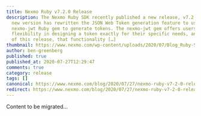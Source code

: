 ```yaml
---
title: Nexmo Ruby v7.2.0 Release
description: The Nexmo Ruby SDK recently published a new release, v7.2.0. This
  new version has rewritten the JSON Web Token generation feature to use the new
  nexmo-jwt Ruby gem to generate tokens. The nexmo-jwt gem offers users more
  flexibility in designing a token exactly for their specific needs, and as part
  of this release, that functionality […]
thumbnail: https://www.nexmo.com/wp-content/uploads/2020/07/Blog_Ruby-SDK-Update_1200x600.png
author: ben-greenberg
published: true
published_at: 2020-07-27T12:29:47
comments: true
category: release
tags: []
canonical: https://www.nexmo.com/blog/2020/07/27/nexmo-ruby-v7-2-0-release
redirect: https://www.nexmo.com/blog/2020/07/27/nexmo-ruby-v7-2-0-release
---
```

Content to be migrated...

